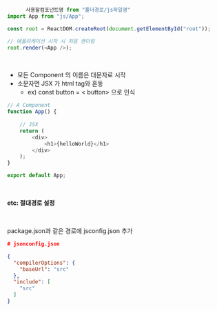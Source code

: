 ~~~ javascript
      사용할컴포넌트명 from "폴더경로/js파일명"
import App from "js/App";

const root = ReactDOM.createRoot(document.getElementById("root"));

// 애플리케이션 시작 시 처음 랜더링
root.render(<App />);
~~~

<br>

- 모든 Component 의 이름은 대문자로 시작
- 소문자면 JSX 가 html tag와 혼동
    - ex) const button = < button> 으로 인식

~~~ javascript
// A Component
function App() {
    
    // JSX
    return (
        <div>
            <h1>{helloWorld}</h1>
        </div>
    );
}

export default App;
~~~

<br>

**etc: 절대경로 설정**

<br>

package.json과 같은 경로에 jsconfig.json 추가
``` json
# jsonconfig.json

{
  "compilerOptions": {
    "baseUrl": "src"
  },
  "include": [
    "src"
  ]
}
```